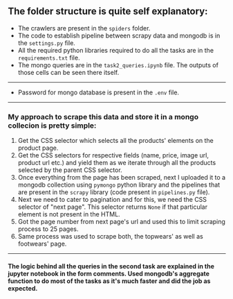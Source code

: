## The folder structure is quite self explanatory:
- The crawlers are present in the `spiders` folder.
- The code to establish pipeline between scrapy data and mongodb is in the `settings.py` file.
- All the required python libraries required to do all the tasks are in the `requirements.txt` file.
- The mongo queries are in the `task2_queries.ipynb` file. The outputs of those cells can be seen there itself.
---
- Password for mongo database is present in the `.env` file.
---
### My approach to scrape this data and store it in a mongo collecion is pretty simple:
1. Get the CSS selector which selects all the products' elements on the product page.
2. Get the CSS selectors for respective fields (name, price, image url, product url etc.) and yield them as we iterate through all the products selected by the parent CSS selector.
3. Once everything from the page has been scraped, next I uploaded it to a mongodb collection using `pymongo` python library and the pipelines that are present in the `scrapy` library (code present in `pipelines.py` file).
4. Next we need to cater to pagination and for this, we need the CSS selector of "next page". This selector returns `None` if that particular element is not present in the HTML.
5. Got the page number from next page's url and used this to limit scraping process to 25 pages.
6. Same process was used to scrape both, the topwears' as well as footwears' page.
---
#### The logic behind all the queries in the second task are explained in the jupyter notebook in the form comments. Used mongodb's aggregate function to do most of the tasks as it's much faster and did the job as expected.